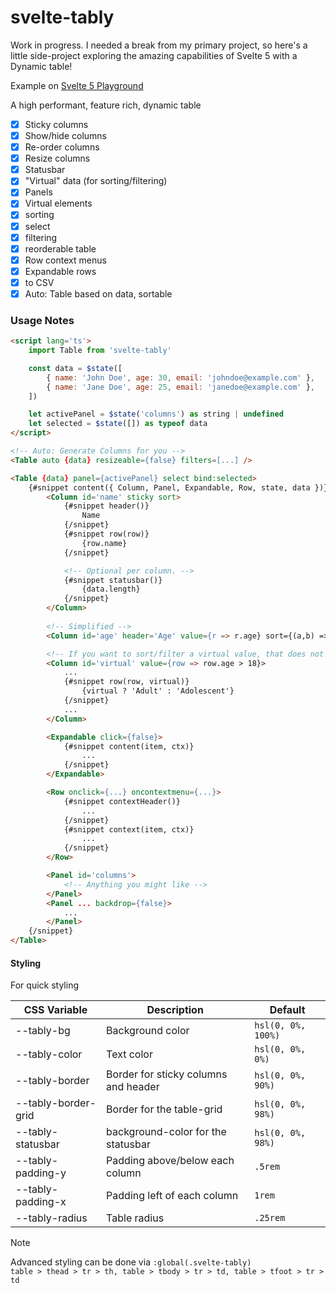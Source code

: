 # svelte-tably

Work in progress. I needed a break from my primary project, so here's a little side-project exploring the amazing capabilities of Svelte 5 with a Dynamic table!

Example on [Svelte 5 Playground](https://svelte.dev/playground/a16d71c97445455e80a55b77ec1cf915?version=5)

A high performant, feature rich, dynamic table

- [x] Sticky columns
- [x] Show/hide columns
- [x] Re-order columns
- [x] Resize columns
- [x] Statusbar
- [x] "Virtual" data (for sorting/filtering)
- [x] Panels
- [x] Virtual elements
- [x] sorting
- [x] select
- [x] filtering
- [x] reorderable table
- [x] Row context menus
- [x] Expandable rows
- [x] to CSV
- [x] Auto: Table based on data, sortable

### Usage Notes

```html
<script lang='ts'>
    import Table from 'svelte-tably'

    const data = $state([
        { name: 'John Doe', age: 30, email: 'johndoe@example.com' },
        { name: 'Jane Doe', age: 25, email: 'janedoe@example.com' },
    ])

    let activePanel = $state('columns') as string | undefined
    let selected = $state([]) as typeof data
</script>

<!-- Auto: Generate Columns for you -->
<Table auto {data} resizeable={false} filters=[...] />

<Table {data} panel={activePanel} select bind:selected>
    {#snippet content({ Column, Panel, Expandable, Row, state, data })}
        <Column id='name' sticky sort>
            {#snippet header()}
                Name
            {/snippet}
            {#snippet row(row)}
                {row.name}
            {/snippet}

            <!-- Optional per column. -->
            {#snippet statusbar()}
                {data.length}
            {/snippet}
        </Column>
		
		<!-- Simplified -->
        <Column id='age' header='Age' value={r => r.age} sort={(a,b) => a - b} />

        <!-- If you want to sort/filter a virtual value, that does not exist in the data -->
        <Column id='virtual' value={row => row.age > 18}>
            ...
            {#snippet row(row, virtual)}
                {virtual ? 'Adult' : 'Adolescent'}
            {/snippet}
            ...
        </Column>

		<Expandable click={false}>
			{#snippet content(item, ctx)}
				...
			{/snippet}
		</Expandable>

		<Row onclick={...} oncontextmenu={...}>
			{#snippet contextHeader()}
				...
			{/snippet}
			{#snippet context(item, ctx)}
				...
			{/snippet}
		</Row>

        <Panel id='columns'>
            <!-- Anything you might like -->
        </Panel>
        <Panel ... backdrop={false}>
            ...
        </Panel>
    {/snippet}
</Table>
```

#### Styling

For quick styling

| CSS Variable | Description | Default |
| - | - | - |
| --tably-bg | Background color | `hsl(0, 0%, 100%)` |
| --tably-color | Text color | `hsl(0, 0%, 0%)` |
| --tably-border | Border for sticky columns and header | `hsl(0, 0%, 90%)` |
| --tably-border-grid | Border for the table-grid | `hsl(0, 0%, 98%)` |
| --tably-statusbar | background-color for the statusbar | `hsl(0, 0%, 98%)` |
| --tably-padding-y | Padding above/below each column | `.5rem` |
| --tably-padding-x | Padding left of each column | `1rem` |
| --tably-radius | Table radius | `.25rem` |

> [!NOTE]  
> Advanced styling can be done via `:global(.svelte-tably)`  
> `table > thead > tr > th, table > tbody > tr > td, table > tfoot > tr > td`
